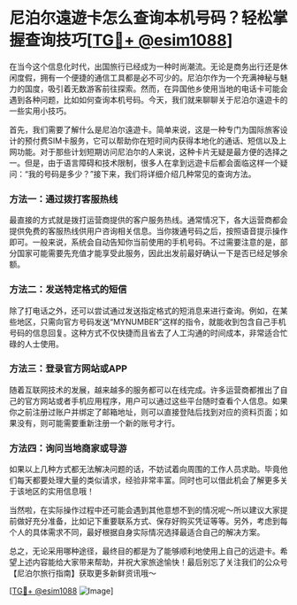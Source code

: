 # 尼泊尔遠遊卡怎么查询本机号码？轻松掌握查询技巧[[TG💪+ @esim1088](https://t.me/s/esim1088)]

在当今这个信息化时代，出国旅行已经成为一种时尚潮流。无论是商务出行还是休闲度假，拥有一个便捷的通信工具都是必不可少的。尼泊尔作为一个充满神秘与魅力的国度，吸引着无数游客前往探索。然而，在异国他乡使用当地的电话卡可能会遇到各种问题，比如如何查询本机号码。今天，我们就来聊聊关于尼泊尔遠遊卡的一些实用小技巧。

首先，我们需要了解什么是尼泊尔遠遊卡。简单来说，这是一种专门为国际旅客设计的预付费SIM卡服务，它可以帮助你在短时间内获得本地化的通话、短信以及上网功能。对于那些计划短期访问尼泊尔的人来说，这种卡片无疑是最方便的选择之一。但是，由于语言障碍和技术限制，很多人在拿到远遊卡后都会面临这样一个疑问：“我的号码是多少？”接下来，我们将详细介绍几种常见的查询方法。

### 方法一：通过拨打客服热线

最直接的方式就是拨打运营商提供的客户服务热线。通常情况下，各大运营商都会提供免费的客服热线供用户咨询相关信息。当你拨通号码之后，按照语音提示操作即可。一般来说，系统会自动告知你当前使用的手机号码。不过需要注意的是，部分国家可能需要先充值才能享受此服务，因此出发前最好确认一下是否已经足够余额。

### 方法二：发送特定格式的短信

除了打电话之外，还可以尝试通过发送指定格式的短消息来进行查询。例如，在某些地区，只需向官方号码发送“MYNUMBER”这样的指令，就能收到包含自己手机号码的信息回复。这种方式不仅快捷而且省去了人工沟通的时间成本，非常适合忙碌的人士使用。

### 方法三：登录官方网站或APP

随着互联网技术的发展，越来越多的服务都可以在线完成。许多运营商都推出了自己的官方网站或者手机应用程序，用户可以通过这些平台随时查看个人信息。如果你之前注册过账户并绑定了邮箱地址，则可以直接登陆后找到对应的资料页面；如果没有，则可能需要重新注册一个新的账号才行。

### 方法四：询问当地商家或导游

如果以上几种方式都无法解决问题的话，不妨试着向周围的工作人员求助。毕竟他们每天都要处理大量的类似请求，经验非常丰富。同时也可以借此机会了解更多关于该地区的实用信息哦！

当然啦，在实际操作过程中还可能会遇到其他意想不到的情况呢～所以建议大家提前做好充分准备，比如记下重要联系方式、保存好购买凭证等等。另外，考虑到每个人的具体需求不同，最好根据自身实际情况选择最适合自己的解决方案。

总之，无论采用哪种途径，最终目的都是为了能够顺利地使用上自己的远遊卡。希望上述内容能给大家带来帮助，并祝大家旅途愉快！最后别忘了关注我们的公众号【尼泊尔旅行指南】获取更多新鲜资讯哦～

[[TG💪+ @esim1088](https://t.me/s/esim1088) ![Image](https://i.postimg.cc/4NQfJmqS/Snipaste-2025-05-13-00-14-12.png)]